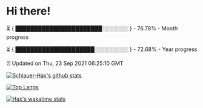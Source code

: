# Hi there!

⏳ { ███████████████████████░░░░░░░ } - 76.78% - Month progress

⏳ { █████████████████████░░░░░░░░░ } - 72.68% - Year progress

⏰ Updated on Thu, 23 Sep 2021 06:25:10 GMT


[![Schlauer-Hax's github stats](https://github-readme-stats.vercel.app/api?username=Schlauer-Hax&show_icons=true&theme=dark&count_private=true)](https://github.com/Schlauer-Hax)


[![Top Langs](https://github-readme-stats.vercel.app/api/top-langs/?username=Schlauer-Hax&layout=compact&theme=dark)](https://github.com/Schlauer-Hax?tab=repositories)


[![Hax's wakatime stats](https://github-readme-stats.vercel.app/api/wakatime?username=Hax&theme=dark)](https://wakatime.com/@Hax)

